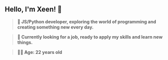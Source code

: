 ## Hello, I'm Xeen! 👋

> **🌱 JS/Python developer, exploring the world of programming and creating something new every day.**

> **🔭 Currently looking for a job, ready to apply my skills and learn new things.**

> **👨‍💻 Age: 22 years old**
